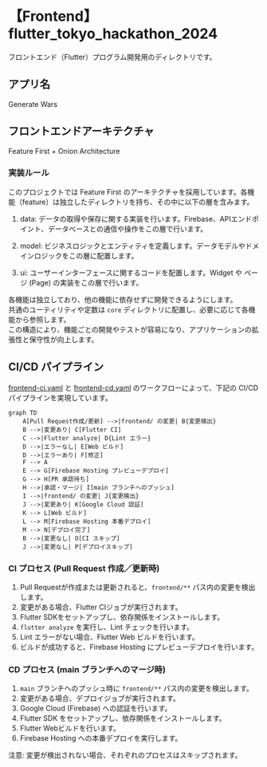 # 【Frontend】 flutter_tokyo_hackathon_2024

フロントエンド（Flutter）プログラム開発用のディレクトリです。

## アプリ名

Generate Wars

## フロントエンドアーキテクチャ

Feature First + Onion Architecture

### 実装ルール

このプロジェクトでは Feature First のアーキテクチャを採用しています。各機能（feature）は独立したディレクトリを持ち、その中に以下の層を含みます。

1. data: データの取得や保存に関する実装を行います。Firebase、APIエンドポイント、データベースとの通信や操作をこの層で行います。

2. model: ビジネスロジックとエンティティを定義します。データモデルやドメインロジックをこの層に配置します。

3. ui: ユーザーインターフェースに関するコードを配置します。Widget や ページ (Page) の実装をこの層で行います。

各機能は独立しており、他の機能に依存せずに開発できるようにします。  
共通のユーティリティや定数は `core` ディレクトリに配置し、必要に応じて各機能から参照します。  
この構造により、機能ごとの開発やテストが容易になり、アプリケーションの拡張性と保守性が向上します。

## CI/CD パイプライン

[frontend-ci.yaml](../.github/workflows/frontend-ci.yaml) と [frontend-cd.yaml](../.github/workflows/frontend-cd.yaml) のワークフローによって、下記の CI/CD パイプラインを実現しています。

```mermaid
graph TD
    A[Pull Request作成/更新] -->|frontend/ の変更| B{変更検出}
    B -->|変更あり| C[Flutter CI]
    C -->|Flutter analyze| D{Lint エラー}
    D -->|エラーなし| E[Web ビルド]
    D -->|エラーあり| F[修正]
    F --> A
    E --> G[Firebase Hosting プレビューデプロイ]
    G --> H[PR 承認待ち]
    H -->|承認・マージ| I[main ブランチへのプッシュ]
    I -->|frontend/ の変更| J{変更検出}
    J -->|変更あり| K[Google Cloud 認証]
    K --> L[Web ビルド]
    L --> M[Firebase Hosting 本番デプロイ]
    M --> N[デプロイ完了]
    B -->|変更なし| O[CI スキップ]
    J -->|変更なし| P[デプロイスキップ]
```


### CI プロセス (Pull Request 作成／更新時)
1. Pull Requestが作成または更新されると、`frontend/**` パス内の変更を検出します。
2. 変更がある場合、Flutter CIジョブが実行されます。
3. Flutter SDKをセットアップし、依存関係をインストールします。
4. `flutter analyze` を実行し、Lint チェックを行います。
5. Lint エラーがない場合、Flutter Web ビルドを行います。
6. ビルドが成功すると、Firebase Hosting にプレビューデプロイを行います。

### CD プロセス (main ブランチへのマージ時)
1. `main` ブランチへのプッシュ時に `frontend/**` パス内の変更を検出します。
2. 変更がある場合、デプロイジョブが実行されます。
3. Google Cloud (Firebase) への認証を行います。
4. Flutter SDK をセットアップし、依存関係をインストールします。
5. Flutter Webビルドを行います。
6. Firebase Hosting への本番デプロイを実行します。

注意: 変更が検出されない場合、それぞれのプロセスはスキップされます。